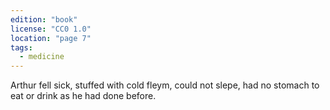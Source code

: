 ```yaml
---
edition: "book"
license: "CC0 1.0"
location: "page 7"
tags:
  - medicine
---
```

Arthur fell sick, stuffed with cold fleym, could not slepe, had no
stomach to eat or drink as he had done before.

